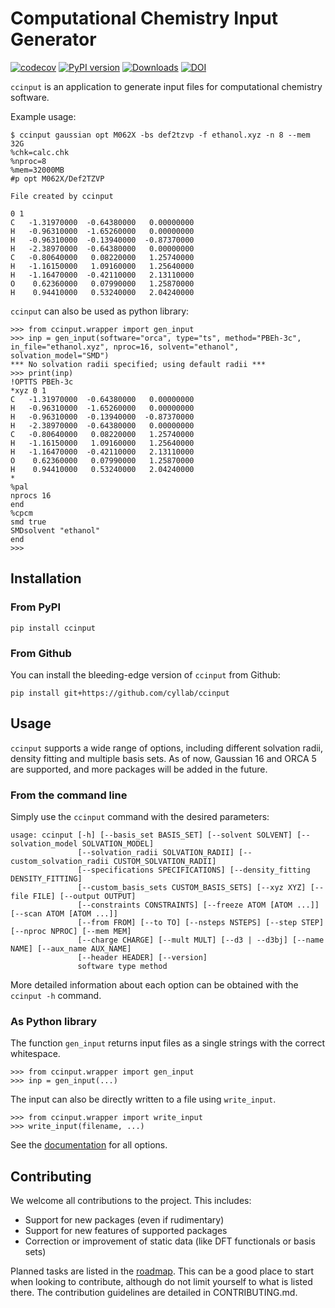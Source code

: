 # Computational Chemistry Input Generator

[![codecov](https://codecov.io/gh/cyllab/ccinput/branch/main/graph/badge.svg?token=ox4smJs0vh)](https://codecov.io/gh/cyllab/ccinput)
[![PyPI version](https://badge.fury.io/py/ccinput.svg)](https://badge.fury.io/py/ccinput)
[![Downloads](https://pepy.tech/badge/ccinput)](https://pepy.tech/project/ccinput)
[![DOI](https://zenodo.org/badge/DOI/10.5281/zenodo.5907043.svg)](https://doi.org/10.5281/zenodo.5907043)

`ccinput` is an application to generate input files for computational chemistry software.

Example usage:
```
$ ccinput gaussian opt M062X -bs def2tzvp -f ethanol.xyz -n 8 --mem 32G
%chk=calc.chk
%nproc=8
%mem=32000MB
#p opt M062X/Def2TZVP

File created by ccinput

0 1
C   -1.31970000  -0.64380000   0.00000000
H   -0.96310000  -1.65260000   0.00000000
H   -0.96310000  -0.13940000  -0.87370000
H   -2.38970000  -0.64380000   0.00000000
C   -0.80640000   0.08220000   1.25740000
H   -1.16150000   1.09160000   1.25640000
H   -1.16470000  -0.42110000   2.13110000
O    0.62360000   0.07990000   1.25870000
H    0.94410000   0.53240000   2.04240000

```

`ccinput` can also be used as python library:

```
>>> from ccinput.wrapper import gen_input
>>> inp = gen_input(software="orca", type="ts", method="PBEh-3c", in_file="ethanol.xyz", nproc=16, solvent="ethanol", solvation_model="SMD")
*** No solvation radii specified; using default radii ***
>>> print(inp)
!OPTTS PBEh-3c
*xyz 0 1
C   -1.31970000  -0.64380000   0.00000000
H   -0.96310000  -1.65260000   0.00000000
H   -0.96310000  -0.13940000  -0.87370000
H   -2.38970000  -0.64380000   0.00000000
C   -0.80640000   0.08220000   1.25740000
H   -1.16150000   1.09160000   1.25640000
H   -1.16470000  -0.42110000   2.13110000
O    0.62360000   0.07990000   1.25870000
H    0.94410000   0.53240000   2.04240000
*
%pal
nprocs 16
end
%cpcm
smd true
SMDsolvent "ethanol"
end
>>>
```

## Installation
### From PyPI
```
pip install ccinput
```

### From Github
You can install the bleeding-edge version of `ccinput` from Github:
```
pip install git+https://github.com/cyllab/ccinput
```

## Usage
`ccinput` supports a wide range of options, including different solvation radii, density fitting and multiple basis sets. As of now, Gaussian 16 and ORCA 5 are supported, and more packages will be added in the future.
### From the command line
Simply use the `ccinput` command with the desired parameters:
```
usage: ccinput [-h] [--basis_set BASIS_SET] [--solvent SOLVENT] [--solvation_model SOLVATION_MODEL]
               [--solvation_radii SOLVATION_RADII] [--custom_solvation_radii CUSTOM_SOLVATION_RADII]
               [--specifications SPECIFICATIONS] [--density_fitting DENSITY_FITTING]
               [--custom_basis_sets CUSTOM_BASIS_SETS] [--xyz XYZ] [--file FILE] [--output OUTPUT]
               [--constraints CONSTRAINTS] [--freeze ATOM [ATOM ...]] [--scan ATOM [ATOM ...]]
               [--from FROM] [--to TO] [--nsteps NSTEPS] [--step STEP] [--nproc NPROC] [--mem MEM]
               [--charge CHARGE] [--mult MULT] [--d3 | --d3bj] [--name NAME] [--aux_name AUX_NAME]
               [--header HEADER] [--version]
               software type method
```

More detailed information about each option can be obtained with the `ccinput -h` command.

### As Python library
The function `gen_input` returns input files as a single strings with the correct whitespace.

```
>>> from ccinput.wrapper import gen_input
>>> inp = gen_input(...)
```

The input can also be directly written to a file using `write_input`.
```
>>> from ccinput.wrapper import write_input
>>> write_input(filename, ...)
```

See the [documentation](https://ccinput.readthedocs.io/en/latest/usage.html) for all options.

## Contributing

We welcome all contributions to the project. This includes:

- Support for new packages (even if rudimentary)
- Support for new features of supported packages
- Correction or improvement of static data (like DFT functionals or basis sets)

Planned tasks are listed in the [roadmap](https://github.com/orgs/cyllab/projects/1/views/1). This can be a good place to start when looking to contribute, although do not limit yourself to what is listed there. The contribution guidelines are detailed in CONTRIBUTING.md.
